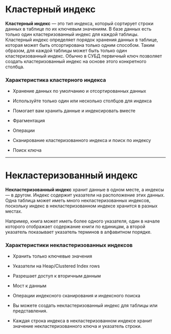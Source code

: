 
# **Кластерный индекс**

**Кластерный индекс** — это тип индекса, который сортирует строки данных в таблице по их ключевым значениям. В базе данных есть только один кластеризованный индекс для каждой таблицы. Кластерный индекс определяет порядок хранения данных в таблице, которая может быть отсортирована только одним способом. Таким образом, для каждой таблицы может быть только один кластеризованный индекс. Обычно в СУБД первичный ключ позволяет создать кластеризованный индекс на основе этого конкретного столбца.

### Характеристика кластерного индекса

- Хранение данных по умолчанию и отсортированных данных

- Используйте только один или несколько столбцов для индекса

- Помогает вам хранить данные и индексировать вместе

- Фрагментация

- Операции

- Сканирование кластеризованного индекса и поиск по индексу

- Поиск ключа

---
# **Некластеризованный индекс**

**Некластеризованный индекс** хранит данные в одном месте, а индексы — в другом. Индекс содержит указатели на расположение этих данных. Одна таблица может иметь много некластеризованных индексов, поскольку индекс в некластеризованном индексе хранится в разных местах.

Например, книга может иметь более одного указателя, один в начале которого отображает содержание книги по единицам, а второй указатель показывает указатель терминов в алфавитном порядке.

### Характеристики некластеризованных индексов

- Хранить только ключевые значения

- Указатели на Heap/Clustered Index rows

- Разрешает доступ к вторичным данным

- Мост к данным

- Операции индексного сканирования и индексного поиска

- Вы можете создать некластеризованный индекс для таблицы или представления.

- Каждая строка индекса в некластеризованном индексе хранит значение некластеризованного ключа и указатель строки.
